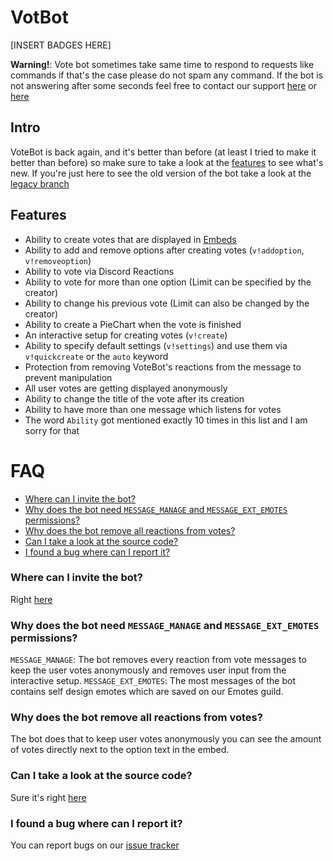 # VotBot
[INSERT BADGES HERE]

**Warning!**: Vote bot sometimes take same time to respond to requests like commands if that's the case please do not spam any command. If the bot is not answering after some seconds feel free to contact our support [here](https://support.hawkbot.cc) or [here](https://discord.gg/j9RCgsn)

## Intro
VoteBot is back again, and it's better than before (at least I tried to make it better than before) so make sure to take a look at the [features](#features) to see what's new. If you're just here to see the old version of the bot take a look at the [legacy branch](https://github.com/DRSchlaubi/voteBot/tree/legacy)

## Features
 - Ability to create votes that are displayed in [Embeds](https://discordapp.com/developers/docs/resources/channel#embed-object)
 - Ability to add and remove options after creating votes (`v!addoption`, `v!removeoption`)
 - Ability to vote via Discord Reactions
 - Ability to vote for more than one option (Limit can be specified by the creator)
 - Ability to change his previous vote (Limit can also be changed by the creator)
 - Ability to create a PieChart when the vote is finished
 - An interactive setup for creating votes (`v!create`)
 - Ability to specify default settings (`v!settings`) and use them via `v!quickcreate` or the `auto` keyword
 - Protection from removing VoteBot's reactions from the message to prevent manipulation
 - All user votes are getting displayed anonymously
 - Ability to change the title of the vote after its creation
 - Ability to have more than one message which listens for votes
 - The word `Ability` got mentioned exactly 10 times in this list and I am sorry for that
 
# FAQ
 - [Where can I invite the bot?](#where-can-i-invite-the-bot)
 - [Why does the bot need `MESSAGE_MANAGE` and `MESSAGE_EXT_EMOTES` permissions?](#why-does-the-bot-need-message_manage-and-message_ext_emotes-permissions)
 - [Why does the bot remove all reactions from votes?](#why-does-the-bot-remove-all-reactions-from-votes)
 - [Can I take a look at the source code?](#can-i-take-a-look-at-the-source-code)
 - [I found a bug where can I report it?](#i-found-a-bug-where-can-i-report-it)
 
### Where can I invite the bot?
Right [here](https://discordapp.com/api/oauth2/authorize?client_id=569936566965764126&permissions=288768&scope=bot)
### Why does the bot need `MESSAGE_MANAGE` and `MESSAGE_EXT_EMOTES` permissions?
`MESSAGE_MANAGE`: The bot removes every reaction from vote messages to keep the user votes anonymously and removes user input from the interactive setup.
`MESSAGE_EXT_EMOTES`: The most messages of the bot contains self design emotes which are saved on our Emotes guild.
### Why does the bot remove all reactions from votes?
The bot does that to keep user votes anonymously you can see the amount of votes directly next to the option text in the embed.
### Can I take a look at the source code?
Sure it's right [here](https://github.com/DRSchlaubi/votebot)
### I found a bug where can I report it?
You can report bugs on our [issue tracker](https://youtrack.schlaubi.me/newIssue?draftId=2-48)
